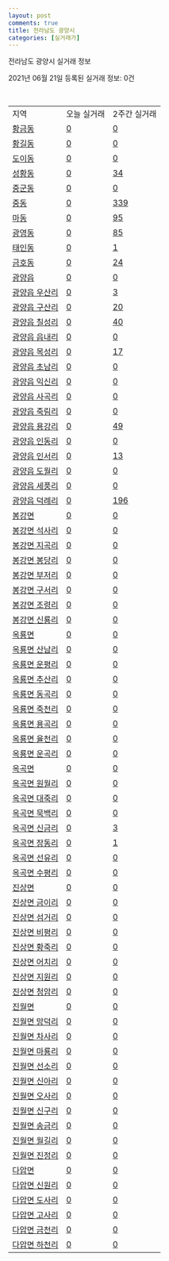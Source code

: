 ```yaml
---
layout: post
comments: true
title: 전라남도 광양시
categories: [실거래가]
---
```


전라남도 광양시 실거래 정보

2021년 06월 21일 등록된 실거래 정보: 0건

<script type="text/javascript">
  google.charts.load('current', {'packages':['corechart']});
  google.charts.setOnLoadCallback(drawChart);

  function drawChart() {
    var data = google.visualization.arrayToDataTable([['거래일', '매매', '전월세', '전매'], ['2021-02', 0, 15, 0], ['2021-03', 1, 20, 1], ['2021-04', 147, 107, 26], ['2021-05', 247, 193, 31], ['2021-06', 71, 49, 12]]);

    var options = {
      title: '최근 유형별 거래량 추이',
      legend: { position: 'bottom' }
    };

    var chart = new google.visualization.LineChart(document.getElementById('columnchart_material'));
    chart.draw(data, (options));
  }
</script>

<div id="columnchart_material" style="width: 450px; margin-left: -35px"></div>
<br>
<table class="sortable">
  <tr>
    <td>지역</td>
    <td>오늘 실거래</td>
    <td>2주간 실거래</td>
  </tr>

  
  <tr class="item">
    <td><a href="4623010100.html">황금동</a></td>
    <td><a href="4623010100.html">0</a></td>
    <td><a href="4623010100.html">0</a></td>
  </tr>
    

  <tr class="item">
    <td><a href="4623010200.html">황길동</a></td>
    <td><a href="4623010200.html">0</a></td>
    <td><a href="4623010200.html">0</a></td>
  </tr>
    

  <tr class="item">
    <td><a href="4623010300.html">도이동</a></td>
    <td><a href="4623010300.html">0</a></td>
    <td><a href="4623010300.html">0</a></td>
  </tr>
    

  <tr class="item">
    <td><a href="4623010400.html">성황동</a></td>
    <td><a href="4623010400.html">0</a></td>
    <td><a href="4623010400.html">34</a></td>
  </tr>
    

  <tr class="item">
    <td><a href="4623010500.html">중군동</a></td>
    <td><a href="4623010500.html">0</a></td>
    <td><a href="4623010500.html">0</a></td>
  </tr>
    

  <tr class="item">
    <td><a href="4623010600.html">중동</a></td>
    <td><a href="4623010600.html">0</a></td>
    <td><a href="4623010600.html">339</a></td>
  </tr>
    

  <tr class="item">
    <td><a href="4623010700.html">마동</a></td>
    <td><a href="4623010700.html">0</a></td>
    <td><a href="4623010700.html">95</a></td>
  </tr>
    

  <tr class="item">
    <td><a href="4623010800.html">광영동</a></td>
    <td><a href="4623010800.html">0</a></td>
    <td><a href="4623010800.html">85</a></td>
  </tr>
    

  <tr class="item">
    <td><a href="4623010900.html">태인동</a></td>
    <td><a href="4623010900.html">0</a></td>
    <td><a href="4623010900.html">1</a></td>
  </tr>
    

  <tr class="item">
    <td><a href="4623011000.html">금호동</a></td>
    <td><a href="4623011000.html">0</a></td>
    <td><a href="4623011000.html">24</a></td>
  </tr>
    

  <tr class="item">
    <td><a href="4623025000.html">광양읍</a></td>
    <td><a href="4623025000.html">0</a></td>
    <td><a href="4623025000.html">0</a></td>
  </tr>
    

  <tr class="item">
    <td><a href="4623025021.html">광양읍 우산리</a></td>
    <td><a href="4623025021.html">0</a></td>
    <td><a href="4623025021.html">3</a></td>
  </tr>
    

  <tr class="item">
    <td><a href="4623025022.html">광양읍 구산리</a></td>
    <td><a href="4623025022.html">0</a></td>
    <td><a href="4623025022.html">20</a></td>
  </tr>
    

  <tr class="item">
    <td><a href="4623025023.html">광양읍 칠성리</a></td>
    <td><a href="4623025023.html">0</a></td>
    <td><a href="4623025023.html">40</a></td>
  </tr>
    

  <tr class="item">
    <td><a href="4623025024.html">광양읍 읍내리</a></td>
    <td><a href="4623025024.html">0</a></td>
    <td><a href="4623025024.html">0</a></td>
  </tr>
    

  <tr class="item">
    <td><a href="4623025025.html">광양읍 목성리</a></td>
    <td><a href="4623025025.html">0</a></td>
    <td><a href="4623025025.html">17</a></td>
  </tr>
    

  <tr class="item">
    <td><a href="4623025026.html">광양읍 초남리</a></td>
    <td><a href="4623025026.html">0</a></td>
    <td><a href="4623025026.html">0</a></td>
  </tr>
    

  <tr class="item">
    <td><a href="4623025027.html">광양읍 익신리</a></td>
    <td><a href="4623025027.html">0</a></td>
    <td><a href="4623025027.html">0</a></td>
  </tr>
    

  <tr class="item">
    <td><a href="4623025028.html">광양읍 사곡리</a></td>
    <td><a href="4623025028.html">0</a></td>
    <td><a href="4623025028.html">0</a></td>
  </tr>
    

  <tr class="item">
    <td><a href="4623025029.html">광양읍 죽림리</a></td>
    <td><a href="4623025029.html">0</a></td>
    <td><a href="4623025029.html">0</a></td>
  </tr>
    

  <tr class="item">
    <td><a href="4623025030.html">광양읍 용강리</a></td>
    <td><a href="4623025030.html">0</a></td>
    <td><a href="4623025030.html">49</a></td>
  </tr>
    

  <tr class="item">
    <td><a href="4623025031.html">광양읍 인동리</a></td>
    <td><a href="4623025031.html">0</a></td>
    <td><a href="4623025031.html">0</a></td>
  </tr>
    

  <tr class="item">
    <td><a href="4623025032.html">광양읍 인서리</a></td>
    <td><a href="4623025032.html">0</a></td>
    <td><a href="4623025032.html">13</a></td>
  </tr>
    

  <tr class="item">
    <td><a href="4623025033.html">광양읍 도월리</a></td>
    <td><a href="4623025033.html">0</a></td>
    <td><a href="4623025033.html">0</a></td>
  </tr>
    

  <tr class="item">
    <td><a href="4623025034.html">광양읍 세풍리</a></td>
    <td><a href="4623025034.html">0</a></td>
    <td><a href="4623025034.html">0</a></td>
  </tr>
    

  <tr class="item">
    <td><a href="4623025035.html">광양읍 덕례리</a></td>
    <td><a href="4623025035.html">0</a></td>
    <td><a href="4623025035.html">196</a></td>
  </tr>
    

  <tr class="item">
    <td><a href="4623031000.html">봉강면</a></td>
    <td><a href="4623031000.html">0</a></td>
    <td><a href="4623031000.html">0</a></td>
  </tr>
    

  <tr class="item">
    <td><a href="4623031021.html">봉강면 석사리</a></td>
    <td><a href="4623031021.html">0</a></td>
    <td><a href="4623031021.html">0</a></td>
  </tr>
    

  <tr class="item">
    <td><a href="4623031022.html">봉강면 지곡리</a></td>
    <td><a href="4623031022.html">0</a></td>
    <td><a href="4623031022.html">0</a></td>
  </tr>
    

  <tr class="item">
    <td><a href="4623031023.html">봉강면 봉당리</a></td>
    <td><a href="4623031023.html">0</a></td>
    <td><a href="4623031023.html">0</a></td>
  </tr>
    

  <tr class="item">
    <td><a href="4623031024.html">봉강면 부저리</a></td>
    <td><a href="4623031024.html">0</a></td>
    <td><a href="4623031024.html">0</a></td>
  </tr>
    

  <tr class="item">
    <td><a href="4623031025.html">봉강면 구서리</a></td>
    <td><a href="4623031025.html">0</a></td>
    <td><a href="4623031025.html">0</a></td>
  </tr>
    

  <tr class="item">
    <td><a href="4623031026.html">봉강면 조령리</a></td>
    <td><a href="4623031026.html">0</a></td>
    <td><a href="4623031026.html">0</a></td>
  </tr>
    

  <tr class="item">
    <td><a href="4623031027.html">봉강면 신룡리</a></td>
    <td><a href="4623031027.html">0</a></td>
    <td><a href="4623031027.html">0</a></td>
  </tr>
    

  <tr class="item">
    <td><a href="4623032000.html">옥룡면</a></td>
    <td><a href="4623032000.html">0</a></td>
    <td><a href="4623032000.html">0</a></td>
  </tr>
    

  <tr class="item">
    <td><a href="4623032021.html">옥룡면 산남리</a></td>
    <td><a href="4623032021.html">0</a></td>
    <td><a href="4623032021.html">0</a></td>
  </tr>
    

  <tr class="item">
    <td><a href="4623032022.html">옥룡면 운평리</a></td>
    <td><a href="4623032022.html">0</a></td>
    <td><a href="4623032022.html">0</a></td>
  </tr>
    

  <tr class="item">
    <td><a href="4623032023.html">옥룡면 추산리</a></td>
    <td><a href="4623032023.html">0</a></td>
    <td><a href="4623032023.html">0</a></td>
  </tr>
    

  <tr class="item">
    <td><a href="4623032024.html">옥룡면 동곡리</a></td>
    <td><a href="4623032024.html">0</a></td>
    <td><a href="4623032024.html">0</a></td>
  </tr>
    

  <tr class="item">
    <td><a href="4623032025.html">옥룡면 죽천리</a></td>
    <td><a href="4623032025.html">0</a></td>
    <td><a href="4623032025.html">0</a></td>
  </tr>
    

  <tr class="item">
    <td><a href="4623032026.html">옥룡면 용곡리</a></td>
    <td><a href="4623032026.html">0</a></td>
    <td><a href="4623032026.html">0</a></td>
  </tr>
    

  <tr class="item">
    <td><a href="4623032027.html">옥룡면 율천리</a></td>
    <td><a href="4623032027.html">0</a></td>
    <td><a href="4623032027.html">0</a></td>
  </tr>
    

  <tr class="item">
    <td><a href="4623032028.html">옥룡면 운곡리</a></td>
    <td><a href="4623032028.html">0</a></td>
    <td><a href="4623032028.html">0</a></td>
  </tr>
    

  <tr class="item">
    <td><a href="4623033000.html">옥곡면</a></td>
    <td><a href="4623033000.html">0</a></td>
    <td><a href="4623033000.html">0</a></td>
  </tr>
    

  <tr class="item">
    <td><a href="4623033021.html">옥곡면 원월리</a></td>
    <td><a href="4623033021.html">0</a></td>
    <td><a href="4623033021.html">0</a></td>
  </tr>
    

  <tr class="item">
    <td><a href="4623033022.html">옥곡면 대죽리</a></td>
    <td><a href="4623033022.html">0</a></td>
    <td><a href="4623033022.html">0</a></td>
  </tr>
    

  <tr class="item">
    <td><a href="4623033023.html">옥곡면 묵백리</a></td>
    <td><a href="4623033023.html">0</a></td>
    <td><a href="4623033023.html">0</a></td>
  </tr>
    

  <tr class="item">
    <td><a href="4623033024.html">옥곡면 신금리</a></td>
    <td><a href="4623033024.html">0</a></td>
    <td><a href="4623033024.html">3</a></td>
  </tr>
    

  <tr class="item">
    <td><a href="4623033025.html">옥곡면 장동리</a></td>
    <td><a href="4623033025.html">0</a></td>
    <td><a href="4623033025.html">1</a></td>
  </tr>
    

  <tr class="item">
    <td><a href="4623033026.html">옥곡면 선유리</a></td>
    <td><a href="4623033026.html">0</a></td>
    <td><a href="4623033026.html">0</a></td>
  </tr>
    

  <tr class="item">
    <td><a href="4623033027.html">옥곡면 수평리</a></td>
    <td><a href="4623033027.html">0</a></td>
    <td><a href="4623033027.html">0</a></td>
  </tr>
    

  <tr class="item">
    <td><a href="4623034000.html">진상면</a></td>
    <td><a href="4623034000.html">0</a></td>
    <td><a href="4623034000.html">0</a></td>
  </tr>
    

  <tr class="item">
    <td><a href="4623034021.html">진상면 금이리</a></td>
    <td><a href="4623034021.html">0</a></td>
    <td><a href="4623034021.html">0</a></td>
  </tr>
    

  <tr class="item">
    <td><a href="4623034022.html">진상면 섬거리</a></td>
    <td><a href="4623034022.html">0</a></td>
    <td><a href="4623034022.html">0</a></td>
  </tr>
    

  <tr class="item">
    <td><a href="4623034023.html">진상면 비평리</a></td>
    <td><a href="4623034023.html">0</a></td>
    <td><a href="4623034023.html">0</a></td>
  </tr>
    

  <tr class="item">
    <td><a href="4623034024.html">진상면 황죽리</a></td>
    <td><a href="4623034024.html">0</a></td>
    <td><a href="4623034024.html">0</a></td>
  </tr>
    

  <tr class="item">
    <td><a href="4623034025.html">진상면 어치리</a></td>
    <td><a href="4623034025.html">0</a></td>
    <td><a href="4623034025.html">0</a></td>
  </tr>
    

  <tr class="item">
    <td><a href="4623034026.html">진상면 지원리</a></td>
    <td><a href="4623034026.html">0</a></td>
    <td><a href="4623034026.html">0</a></td>
  </tr>
    

  <tr class="item">
    <td><a href="4623034027.html">진상면 청암리</a></td>
    <td><a href="4623034027.html">0</a></td>
    <td><a href="4623034027.html">0</a></td>
  </tr>
    

  <tr class="item">
    <td><a href="4623035000.html">진월면</a></td>
    <td><a href="4623035000.html">0</a></td>
    <td><a href="4623035000.html">0</a></td>
  </tr>
    

  <tr class="item">
    <td><a href="4623035021.html">진월면 망덕리</a></td>
    <td><a href="4623035021.html">0</a></td>
    <td><a href="4623035021.html">0</a></td>
  </tr>
    

  <tr class="item">
    <td><a href="4623035022.html">진월면 차사리</a></td>
    <td><a href="4623035022.html">0</a></td>
    <td><a href="4623035022.html">0</a></td>
  </tr>
    

  <tr class="item">
    <td><a href="4623035023.html">진월면 마룡리</a></td>
    <td><a href="4623035023.html">0</a></td>
    <td><a href="4623035023.html">0</a></td>
  </tr>
    

  <tr class="item">
    <td><a href="4623035024.html">진월면 선소리</a></td>
    <td><a href="4623035024.html">0</a></td>
    <td><a href="4623035024.html">0</a></td>
  </tr>
    

  <tr class="item">
    <td><a href="4623035025.html">진월면 신아리</a></td>
    <td><a href="4623035025.html">0</a></td>
    <td><a href="4623035025.html">0</a></td>
  </tr>
    

  <tr class="item">
    <td><a href="4623035026.html">진월면 오사리</a></td>
    <td><a href="4623035026.html">0</a></td>
    <td><a href="4623035026.html">0</a></td>
  </tr>
    

  <tr class="item">
    <td><a href="4623035027.html">진월면 신구리</a></td>
    <td><a href="4623035027.html">0</a></td>
    <td><a href="4623035027.html">0</a></td>
  </tr>
    

  <tr class="item">
    <td><a href="4623035028.html">진월면 송금리</a></td>
    <td><a href="4623035028.html">0</a></td>
    <td><a href="4623035028.html">0</a></td>
  </tr>
    

  <tr class="item">
    <td><a href="4623035029.html">진월면 월길리</a></td>
    <td><a href="4623035029.html">0</a></td>
    <td><a href="4623035029.html">0</a></td>
  </tr>
    

  <tr class="item">
    <td><a href="4623035030.html">진월면 진정리</a></td>
    <td><a href="4623035030.html">0</a></td>
    <td><a href="4623035030.html">0</a></td>
  </tr>
    

  <tr class="item">
    <td><a href="4623036000.html">다압면</a></td>
    <td><a href="4623036000.html">0</a></td>
    <td><a href="4623036000.html">0</a></td>
  </tr>
    

  <tr class="item">
    <td><a href="4623036021.html">다압면 신원리</a></td>
    <td><a href="4623036021.html">0</a></td>
    <td><a href="4623036021.html">0</a></td>
  </tr>
    

  <tr class="item">
    <td><a href="4623036022.html">다압면 도사리</a></td>
    <td><a href="4623036022.html">0</a></td>
    <td><a href="4623036022.html">0</a></td>
  </tr>
    

  <tr class="item">
    <td><a href="4623036023.html">다압면 고사리</a></td>
    <td><a href="4623036023.html">0</a></td>
    <td><a href="4623036023.html">0</a></td>
  </tr>
    

  <tr class="item">
    <td><a href="4623036024.html">다압면 금천리</a></td>
    <td><a href="4623036024.html">0</a></td>
    <td><a href="4623036024.html">0</a></td>
  </tr>
    

  <tr class="item">
    <td><a href="4623036025.html">다압면 하천리</a></td>
    <td><a href="4623036025.html">0</a></td>
    <td><a href="4623036025.html">0</a></td>
  </tr>
    


</table>


    